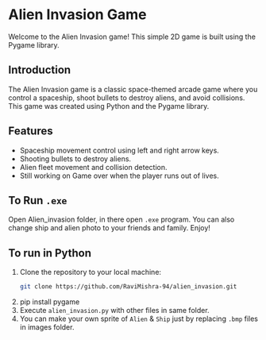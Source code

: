 # Alien Invasion Game

Welcome to the Alien Invasion game! This simple 2D game is built using the Pygame library.

## Introduction

The Alien Invasion game is a classic space-themed arcade game where you control a spaceship, shoot bullets to destroy aliens, and avoid collisions. This game was created using Python and the Pygame library.

## Features

- Spaceship movement control using left and right arrow keys.
- Shooting bullets to destroy aliens.
- Alien fleet movement and collision detection.
- Still working on Game over when the player runs out of lives.

## To Run `.exe`
Open Alien_invasion folder, in there open `.exe` program. You can also change ship and alien photo to your friends and family. Enjoy!

## To run in Python

1. Clone the repository to your local machine:
   ```bash
   git clone https://github.com/RaviMishra-94/alien_invasion.git
2. pip install pygame
3. Execute `alien_invasion.py` with other files in same folder.
4. You can make your own sprite of `Alien` & `Ship` just by replacing `.bmp` files in images folder.
